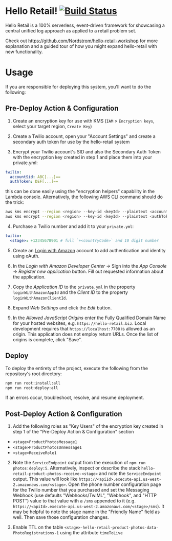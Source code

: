 # Hello Retail!  [![Build Status](https://travis-ci.org/Nordstrom/hello-retail.svg)](https://travis-ci.org/Nordstrom/hello-retail)

Hello Retail is a 100% serverless, event-driven framework for showcasing a central unified log approach as applied to a retail problem set.

Check out https://github.com/Nordstrom/hello-retail-workshop for more explanation and a guided tour of how you might expand hello-retail with new functionality.

# Usage

If you are responsible for deploying this system, you'll want to do the following:

## Pre-Deploy Action & Configuration

1. Create an encryption key for use with KMS (`IAM` > `Encryption keys`, select your target region, `Create Key`)

2. Create a Twilio account, open your "Account Settings" and create a secondary auth token for use by the hello-retail system

3. Encrypt your Twilio account's SID and also the Secondary Auth Token with the encryption key created in step 1 and place them into your private.yml:

  ```yaml
  twilio:
    accountSid: ABC[...]==
    authToken: DEF[...]==
  ```

  this can be done easily using the "encryption helpers" capability in the Lambda console.  Alternatively, the following AWS CLI command should do the trick:

  ```bash
  aws kms encrypt --region <region> --key-id <keyId> --plaintext <accountSid> --output text --query CiphertextBlob
  aws kms encrypt --region <region> --key-id <keyId> --plaintext <authToken> --output text --query CiphertextBlob
  ```

4. Purchase a Twilio number and add it to your `private.yml`:

  ```yaml
  twilio:
    <stage>: +12345678901 # full `+<countryCode>` and 10 digit number
  ```

5. Create an [Login with Amazon](http://login.amazon.com/) account to add authentication and identity using oAuth.

6. In the *Login with Amazon Developer Center* -> Sign into the *App Console* -> *Register new application* button. Fill out requested information about the application.

7. Copy the _Application ID_ to the `private.yml` in the property `loginWithAmazonAppId` and the _Client ID_ to the property `loginWithAmazonClientId`. 

8. Expand *Web Settings* and click the *Edit* button.

9. In the *Allowed JavaScript Origins* enter the Fully Qualified Domain Name for your hosted websites, e.g. `https://hello-retail.biz`. Local development requires that `https://localhost:7700` is allowed as an origin. This application does not employ return URLs. Once the list of origins is complete, click "Save". 

## Deploy

To deploy the entirety of the project, execute the following from the repository's root directory:

```bash
npm run root:install:all
npm run root:deploy:all
```

If an errors occur, troubleshoot, resolve, and resume deployment.

## Post-Deploy Action & Configuration

1. Add the following roles as "Key Users" of the encryption key created in step 1 of the "Pre-Deploy Action & Configuration" section
  * `<stage>ProductPhotosMessage1`
  * `<stage>ProductPhotosUnmessage1`
  * `<stage>ReceiveRole1`

2. Note the `ServiceEndpoint` output from the execution of `npm run photos:deploy:5`.  Alternatively, inspect or describe the stack `hello-retail-product-photos-receive-<stage>` and note the `ServiceEndpoint` output.  This value will look like `https://<apiId>.execute-api.us-west-2.amazonaws.com/<stage>`.  Open the phone number configuration page for the Twilio number that you purchased and set the Messaging Webhook (use defaults "Webhooks/TwiML", "Webhook", and "HTTP POST") value to that value with a `/sms` appended to it (e.g. `https://<apiId>.execute-api.us-west-2.amazonaws.com/<stage>/sms`).  It may be helpful to note the stage name in the "Friendly Name" field as well.  Then save those configuration changes.

3. Enable TTL on the table `<stage>-hello-retail-product-photos-data-PhotoRegistrations-1` using the attribute `timeToLive`
